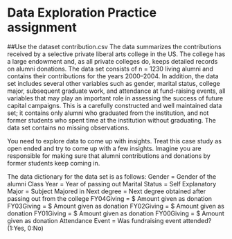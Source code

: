 # Data Exploration Practice assignment
 ##Use the dataset contribution.csv 
The data summarizes the contributions received by
a selective private liberal arts college in the US. The college has a large endowment and, as all
private colleges do, keeps detailed records on alumni donations. The data set consists of n =
1230 living alumni and contains their contributions for the years 2000–2004. In addition, the
data set includes several other variables such as gender, marital status, college major,
subsequent graduate work, and attendance at fund-raising events, all variables that may play an
important role in assessing the success of future capital campaigns. This is a carefully
constructed and well maintained data set; it contains only alumni who graduated from the
institution, and not former students who spent time at the institution without graduating. The
data set contains no missing observations.

You need to explore data to come up with insights. Treat this case study as open ended and try
to come up with a few insights. Imagine you are responsible for making sure that alumni
contributions and donations by former students keep coming in.

The data dictionary for the data set is as follows:
Gender = Gender of the alumni
Class Year = Year of passing out
Marital Status = Self Explanatory
Major = Subject Majored in
Next degree = Next degree obtained after passing out from the college
FY04Giving = $ Amount given as donation
FY03Giving = $ Amount given as donation
FY02Giving = $ Amount given as donation
FY01Giving = $ Amount given as donation
FY00Giving = $ Amount given as donation
Attendance Event = Was fundraising event attended? (1:Yes, 0:No)
